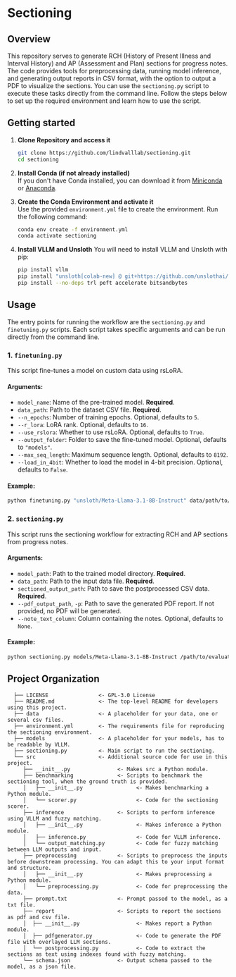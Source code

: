 # Sectioning

## Overview
This repository serves to generate RCH (History of Present Illness and Interval History) and AP (Assessment and Plan) sections for progress notes. The code provides tools for preprocessing data, running model inference, and generating output reports in CSV format, with the option to output a PDF to visualize the sections. You can use the `sectioning.py` script to execute these tasks directly from the command line. Follow the steps below to set up the required environment and learn how to use the script.

## Getting started

1. **Clone Repository and access it**
   ```bash
   git clone https://github.com/lindvalllab/sectioning.git
   cd sectioning

2. **Install Conda (if not already installed)**  
   If you don't have Conda installed, you can download it from [Miniconda](https://docs.conda.io/en/latest/miniconda.html) or [Anaconda](https://www.anaconda.com/).

3. **Create the Conda Environment and activate it**  
   Use the provided `environment.yml` file to create the environment. Run the following command:
   ```bash
   conda env create -f environment.yml
   conda activate sectioning

4. **Install VLLM and Unsloth**
   You will need to install VLLM and Unsloth with pip:
   ```bash
   pip install vllm
   pip install "unsloth[colab-new] @ git+https://github.com/unslothai/unsloth.git"
   pip install --no-deps trl peft accelerate bitsandbytes

## Usage

The entry points for running the workflow are the `sectioning.py` and `finetuning.py` scripts. Each script takes specific arguments and can be run directly from the command line.

### 1. `finetuning.py`

This script fine-tunes a model on custom data using rsLoRA.

#### Arguments:
* `model_name`: Name of the pre-trained model. **Required**.
* `data_path`: Path to the dataset CSV file. **Required**.
* `--n_epochs`: Number of training epochs. Optional, defaults to `5`.
* `--r_lora`: LoRA rank. Optional, defaults to `16`.
* `--use_rslora`: Whether to use rsLoRA. Optional, defaults to `True`.
* `--output_folder`: Folder to save the fine-tuned model. Optional, defaults to `"models"`.
* `--max_seq_length`: Maximum sequence length. Optional, defaults to `8192`.
* `--load_in_4bit`: Whether to load the model in 4-bit precision. Optional, defaults to `False`.

#### Example:
```bash
python finetuning.py "unsloth/Meta-Llama-3.1-8B-Instruct" data/path/to/finetuning/dataset.csv --n_epochs 5 --r_lora 16
```

### 2. `sectioning.py`

This script runs the sectioning workflow for extracting RCH and AP sections from progress notes.

#### Arguments:
* `model_path`: Path to the trained model directory. **Required**.
* `data_path`: Path to the input data file. **Required**.
* `sectioned_output_path`: Path to save the postprocessed CSV data. **Required**.
* `--pdf_output_path`, `-p`: Path to save the generated PDF report. If not provided, no PDF will be generated.
* `--note_text_column`: Column containing the notes. Optional, defaults to `None`.

#### Example:
```bash
python sectioning.py models/Meta-Llama-3.1-8B-Instruct /path/to/evaluation/dataset.csv /path/to/output.csv --pdf_output_path /path/to/report.pdf
```

## Project Organization

      ├── LICENSE                <- GPL-3.0 License
      ├── README.md              <- The top-level README for developers using this project.
      ├── data                   <- A placeholder for your data, one or several csv files.
      ├── environment.yml        <- The requirements file for reproducing the sectioning environment.
      ├── models                 <- A placeholder for your models, has to be readable by VLLM.
      ├── sectioning.py          <- Main script to run the sectioning. 
      └── src                    <- Additional source code for use in this project.
         ├── __init__.py               <- Makes src a Python module.
         ├── benchmarking              <- Scripts to benchmark the sectioning tool, when the ground truth is provided.
         │   ├── __init__.py                 <- Makes benchmarking a Python module.
         │   └── scorer.py                   <- Code for the sectioning scorer.
         ├── inference                 <- Scripts to perform inference using VLLM and fuzzy matching.
         │   ├── __init__.py                 <- Makes inference a Python module.
         │   ├── inference.py                <- Code for VLLM inference.
         │   └── output_matching.py          <- Code for fuzzy matching between LLM outputs and input.
         ├── preprocessing             <- Scripts to preprocess the inputs before downstream processing. You can adapt this to your input format and structure.
         │   ├── __init__.py                 <- Makes preprocessing a Python module.
         │   └── preprocessing.py            <- Code for preprocessing the data.
         ├── prompt.txt                <- Prompt passed to the model, as a txt file.
         ├── report                    <- Scripts to report the sections as pdf and csv file.
         │  ├── __init__.py                  <- Makes report a Python module.
         │  ├── pdfgenerator.py              <- Code to generate the PDF file with overlayed LLM sections.
         │  └── postprocessing.py            <- Code to extract the sections as text using indexes found with fuzzy matching.
         └── schema.json               <- Output schema passed to the model, as a json file.
